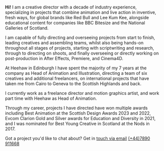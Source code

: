 **Hi!** I am a creative director with a decade of industry experience, specializing in projects that combine animation and live action in inventive, fresh ways, for global brands like Red Bull and Lee Kum Kee, alongside educational content for companies like BBC Bitesize and the National Galleries of Scotland.

I am capable of fully directing and overseeing projects from start to finish, leading creatives and assembling teams, whilst also being hands-on throughout all stages of projects, starting with scriptwriting and research, through to directing on shoots, and finally overseeing or directly working on post-production in After Effects, Premiere, and Cinema4D.

At Heehaw in Edinburgh I have spent the majority of my 7 years at the company as Head of Animation and Illustration, directing a team of six creatives and additional freelancers, on international projects that have taken me from Cairo to Geneva to the Scottish Highlands and back.

I currently work as a freelance director and motion graphics artist, and work part time with Heehaw as Head of Animation.

Through my career, projects I have directed have won multiple awards including Best Animation at the Scottish Design Awards 2023 and 2022, Evcom Clarion Gold and Silver awards for Education and Diversity in 2021, and I was nominated for Best Young Creative in Scotland at the Nods in 2017.

Got a project you'd like to chat about? Get in [touch via email](mailto:danlester91@gmail.com)
[(+44)7890 911668](tel:\(+44\)7890911668)